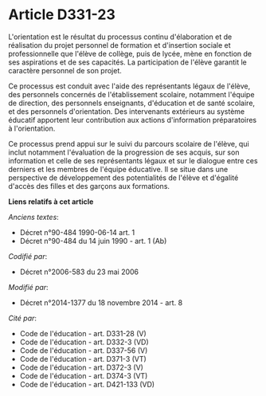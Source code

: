 # Article D331-23

L'orientation est le résultat du processus continu d'élaboration et de réalisation du projet personnel de formation et
d'insertion sociale et professionnelle que l'élève de collège, puis de lycée, mène en fonction de ses aspirations et de ses
capacités. La participation de l'élève garantit le caractère personnel de son projet.

Ce processus est conduit avec l'aide des représentants légaux de l'élève, des personnels concernés de l'établissement
scolaire, notamment l'équipe de direction, des personnels enseignants, d'éducation et de santé scolaire, et des personnels
d'orientation. Des intervenants extérieurs au système éducatif apportent leur contribution aux actions d'information
préparatoires à l'orientation. 

Ce processus prend appui sur le suivi du parcours scolaire de l'élève, qui inclut notamment l'évaluation de la progression de
ses acquis, sur son information et celle de ses représentants légaux et sur le dialogue entre ces derniers et les membres de
l'équipe éducative. Il se situe dans une perspective de développement des potentialités de l'élève et d'égalité d'accès des
filles et des garçons aux formations.

**Liens relatifs à cet article**

_Anciens textes_:

  - Décret n°90-484 1990-06-14 art. 1
  - Décret n°90-484 du 14 juin 1990 - art. 1 (Ab)

_Codifié par_:

  - Décret n°2006-583 du 23 mai 2006

_Modifié par_:

  - Décret n°2014-1377 du 18 novembre 2014 - art. 8

_Cité par_:

  - Code de l'éducation - art. D331-28 (V)
  - Code de l'éducation - art. D332-3 (VD)
  - Code de l'éducation - art. D337-56 (V)
  - Code de l'éducation - art. D371-3 (VT)
  - Code de l'éducation - art. D372-3 (V)
  - Code de l'éducation - art. D374-3 (VT)
  - Code de l'éducation - art. D421-133 (VD)
